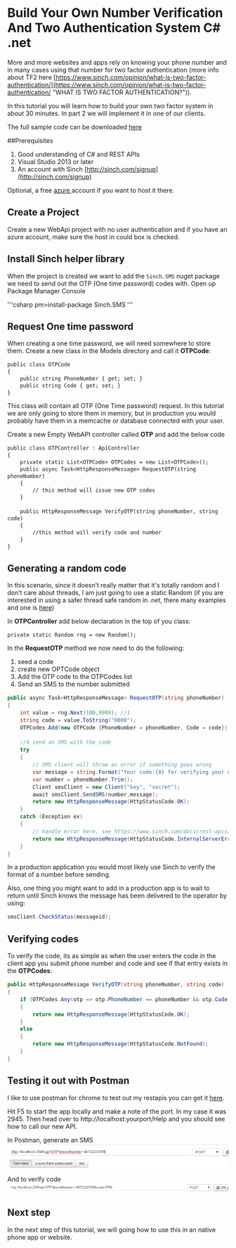 # Build Your Own Number Verification And Two Authentication System C# .net

More and more websites and apps rely on knowing your phone number and in many cases using that number for two factor authentication (more info about TF2 here [https://www.sinch.com/opinion/what-is-two-factor-authentication/](https://www.sinch.com/opinion/what-is-two-factor-authentication/ "WHAT IS TWO FACTOR AUTHENTICATION?")).

In this tutorial you will learn how to build your own two factor system in about 30 minutes. In part 2 we will implement it in one of our clients. 

The full sample code can be downloaded [here](https://github.com/sinch/net-two-factor-auth)

##Prerequisites 
1. Good understanding of C# and REST APIs
2. Visual Studio 2013 or later
3. An account with Sinch [http://sinch.com/signup](http://sinch.com/signup)

Optional, a free [azure ](http://azure.com) account if you want to host it there. 

## Create a Project
Create a new WebApi project with no user authentication and if you have an azure account, make sure the host in could box is checked.

## Install Sinch helper library 
When the project is created we want to add the `Sinch.SMS` nuget package we need to send out the OTP (One time password) codes with. Open up Package Manager Console 

'''csharp
pm>install-package Sinch.SMS
'''  

## Request One time password
When creating a one time password, we will need somewhere to store them. Create a new class in the Models directory and call it **OTPCode**:

```
public class OTPCode
{
    public string PhoneNumber { get; set; }
    public string Code { get; set; }
}
```

This class will contain all OTP (One Time password) request. In this tutorial we are only going to store them in memory, but in production you would probably have them in a memcache or database connected with your user. 

Create a new Empty WebAPI controller called **OTP** and add the below code

```
public class OTPController : ApiController
{
    private static List<OTPCode> OTPCodes = new List<OTPCode>();
    public async Task<HttpResponseMessage> RequestOTP(string phoneNumber)
    {
        // this method will issue new OTP codes 
    }

    public HttpResponseMessage VerifyOTP(string phoneNumber, string code)
    {
        //this method will verify code and number
    }
}
```

## Generating a random code
In this scenario, since it doesn’t really matter that it's totally random and I don’t care about threads, I am just going to use a static Random (if you are interested in using a safer thread safe random in .net, there many examples and one is [here](http://csharpindepth.com/Articles/Chapter12/Random.aspx))

In **OTPController** add below declaration in the top of you class:
 
```
private static Random rng = new Random();
```

In the **RequestOTP** method we now need to do the following:
 
1. seed a code
2. create new OPTCode object
3. Add the OTP code to the OTPCodes list 
4. Send an SMS to the number submitted

```csharp
public async Task<HttpResponseMessage> RequestOTP(string phoneNumber)
{
    int value = rng.Next(100,9999); //1
    string code = value.ToString("0000");
    OTPCodes.Add(new OTPCode {PhoneNumber = phoneNumber, Code = code});//2 and 3
    
	//4 send an SMS with the code
    try
    {
        // SMS client will throw an error if something goes wrong 
		var message = string.Format("Your code:{0} for verifying your number with me", code);
		var number = phoneNumber.Trim();
		Client smsClient = new Client("key", "secret");
        await smsClient.SendSMS(number,message);
		return new HttpResponseMessage(HttpStatusCode.OK);
    }
    catch (Exception ex)
    {
        // handle error here, see https://www.sinch.com/docs/rest-apis/api-documentation/#messagingapi for possible errors
        return new HttpResponseMessage(HttpStatusCode.InternalServerError);
    }
}
```

In a production application you would most likely use Sinch to verify the format of a number before sending.

Also, one thing you might want to add in a production app is to wait to return until Sinch knows the message has been delivered to the operator by using:

```csharp
smsClient.CheckStatus(messageid);
```

## Verifying codes
To verify the code, its as simple as when the user enters the code in the client app you submit phone number and code and see if that entry exists in the **OTPCodes**:

```csharp
public HttpResponseMessage VerifyOTP(string phoneNumber, string code)
{
    if (OTPCodes.Any(otp => otp.PhoneNumber == phoneNumber && otp.Code == code))
    {
        return new HttpResponseMessage(HttpStatusCode.OK);
    }
    else
    {
        return new HttpResponseMessage(HttpStatusCode.NotFound);
    }
}

```

## Testing it out with Postman 
I like to use postman for chrome to test out my restapis you can get it [here](https://www.google.se/url?sa=t&rct=j&q=&esrc=s&source=web&cd=1&cad=rja&uact=8&ved=0CCAQFjAA&url=https%3A%2F%2Fchrome.google.com%2Fwebstore%2Fdetail%2Fpostman-rest-client%2Ffdmmgilgnpjigdojojpjoooidkmcomcm%3Fhl%3Den&ei=1nbCVPyzBoXuyQOG-4K4DA&usg=AFQjCNHaecLwAKk91gpdCY_y1x_ViIrHwQ&bvm=bv.84349003,d.ZWU). 

Hit F5 to start the app locally and make a note of the port. In my case it was 2945. Then head over to http://localhost:yourport/Help and you should see how to call our new API. 

In Postman, generate an SMS
![](Images/postman_generate.png)

And to verify code
![](Images/postman_verify.png)

## Next step
In the next step of this tutorial, we will going how to use this in an native phone app or website. 
 


